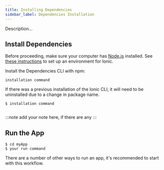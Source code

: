 ```yaml
---
title: Installing Dependencies
sidebar_label: Dependencies Installation
---
```


<head>
  <title>How to Install The Project Dependencies</title>
  <meta name="description" content="your meta content goes here" />
</head>

Description...

## Install Dependencies

Before proceeding, make sure your computer has [Node.js](../reference/glossary.md#node) installed. See [these instructions](environment.md) to set up an environment for Ionic.

Install the Dependencies CLI with npm:

```shell
installation command
```

If there was a previous installation of the Ionic CLI, it will need to be uninstalled due to a change in package name.

```shell
$ installation command


```

:::note
add your note here, if there are any
:::

## Run the App

```shell
$ cd myApp
$ your run command
```

There are a number of other ways to run an app, it's recommended to start with this workflow.
